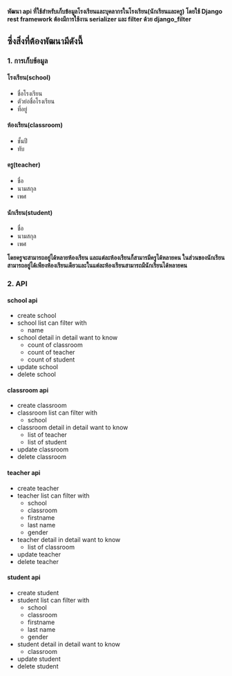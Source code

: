
**พัฒนา api ที่ใช้สำหรับเก็บข้อมูลโรงเรียนและบุคลากรในโรงเรียน(นักเรียนและครู) โดยใช้ Django rest framework ต้องมีการใช้งาน serializer และ filter ด้วย django_filter**

## ซึ่งสิ่งที่ต้องพัฒนามีดังนี้

### 1. การเก็บข้อมูล

#### โรงเรียน(school)

- ชื่อโรงเรียน
- ตัวย่อชื่อโรงเรียน
- ที่อยู่

#### ห้องเรียน(classroom)

- ชั้นปี
- ทับ

#### ครู(teacher)

- ชื่อ
- นามสกุล
- เพศ

#### นักเรียน(student)

- ชื่อ
- นามสกุล
- เพศ

**โดยครูจะสามารถอยู่ได้หลายห้องเรียน และแต่ละห้องเรียนก็สามารมีครูได้หลายคน  ในส่วนของนักเรียนสามารถอยู่ได้เพียงห้องเรียนเดียวและในแต่ละห้องเรียนสามารถมีนักเรียนได้หลายคน**

### 2. API

#### school api

- create school
- school list
  can filter with
  - name
- school detail
  in detail want to know
  - count of classroom
  - count of teacher
  - count of student
- update school
- delete school

#### classroom api

- create classroom
- classroom list 
  can filter with
  - school
- classroom detail
  in detail want to know
  - list of teacher
  - list of student
- update classroom
- delete classroom

#### teacher api

- create teacher
- teacher list
  can filter with
  - school
  - classroom
  - firstname
  - last name
  - gender
- teacher detail
  in detail want to know
  - list of classroom
- update teacher
- delete teacher

#### student api

- create student
- student list
  can filter with
  - school
  - classroom
  - firstname
  - last name
  - gender
- student detail
  in detail want to know
  - classroom
- update student
- delete student

